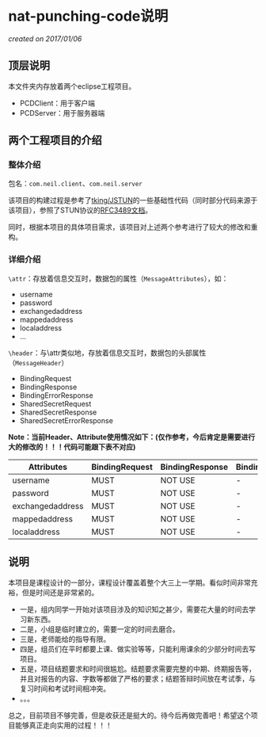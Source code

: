 # nat-punching-code说明
*created on 2017/01/06*
## 顶层说明
本文件夹内存放着两个eclipse工程项目。

- PCDClient：用于客户端
- PCDServer：用于服务器端

## 两个工程项目的介绍
### 整体介绍
包名：`com.neil.client`、`com.neil.server`

该项目的构建过程是参考了[tking/JSTUN](https://github.com/tking/JSTUN)的一些基础性代码（同时部分代码来源于该项目），参照了STUN协议的[RFC3489文档](https://datatracker.ietf.org/doc/rfc3489/)。

同时，根据本项目的具体项目需求，该项目对上述两个参考进行了较大的修改和重构。

### 详细介绍
`\attr`：存放着信息交互时，数据包的属性（`MessageAttributes`），如：

- username
- password
- exchangedaddress
- mappedaddress
- localaddress
- ...

`\header`：与\attr类似地，存放着信息交互时，数据包的头部属性（`MessageHeader`）

- BindingRequest
- BindingResponse
- BindingErrorResponse
- SharedSecretRequest
- SharedSecretResponse
- SharedSecretErrorResponse

**Note：当前Header、Attribute使用情况如下：(仅作参考，今后肯定是需要进行大的修改的！！！代码可能跟下表不对应)**

<table>
    <thead>
        <tr>
            <th>Attributes</th>
            <th>BindingRequest</th>
			<th>BindingResponse</th>
			<th>BindingErrorResponse</th>
			<th>SharedSecretRequest</th>
			<th>SharedSecretResponse</th>
			<th>SharedSecretErrorResponse</th>
        </tr>
    </thead>
    <tbody>
        <tr>
            <td>username</td>
            <td>MUST</td>
			<td>NOT USE</td>
			<td>-</td>
			<td>MUST</td>
			<td>-</td>
			<td>-</td>
        </tr>
        <tr>
            <td>password</td>
            <td>MUST</td>
			<td>NOT USE</td>
			<td>-</td>
			<td>MUST</td>
			<td>-</td>
			<td>-</td>
        </tr>
 		<tr>
            <td>exchangedaddress</td>
            <td>MUST</td>
			<td>NOT USE</td>
			<td>-</td>
			<td>MUST</td>
			<td>-</td>
			<td>-</td>
        </tr>
		<tr>
            <td>mappedaddress</td>
            <td>MUST</td>
			<td>NOT USE</td>
			<td>-</td>
			<td>MUST</td>
			<td>-</td>
			<td>-</td>
        </tr>
		<tr>
            <td>localaddress</td>
            <td>MUST</td>
			<td>NOT USE</td>
			<td>-</td>
			<td>NOT USE</td>
			<td>-</td>
			<td>-</td>
        </tr>
    </tbody>
</table>

## 说明
本项目是课程设计的一部分，课程设计覆盖着整个大三上一学期。看似时间非常充裕，但是时间还是非常紧的。

- 一是，组内同学一开始对该项目涉及的知识知之甚少，需要花大量的时间去学习新东西。
- 二是，小组是临时建立的，需要一定的时间去磨合。
- 三是，老师能给的指导有限。
- 四是，组员们在平时都要上课、做实验等等，只能利用课余的少部分时间去写项目。
- 五是，项目结题要求和时间很尴尬。结题要求需要完整的中期、终期报告等，并且对报告的内容、字数等都做了严格的要求；结题答辩时间放在考试季，与复习时间和考试时间相冲突。
- 。。。

总之，目前项目不够完善，但是收获还是挺大的。待今后再做完善吧！希望这个项目能够真正走向实用的过程！！！